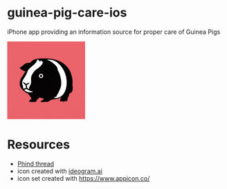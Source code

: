 # guinea-pig-care-ios
iPhone app providing an information source for proper care of Guinea Pigs

![Guinea Pig Care icon](GuineaPigComplete/GuineaPigComplete/Assets.xcassets/AppIcon.appiconset/180.png)

# Resources

* [Phind thread](https://www.phind.com/agent?cache=clu900qvi0005l108iam5im5p)
* icon created with [ideogram.ai](https://ideogram.ai/g/B3ocImT3TuKS7tdeDjmnZA/0)
* icon set created with https://www.appicon.co/
